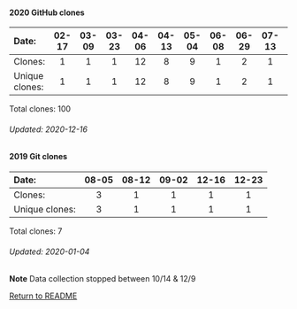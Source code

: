 #### 2020 GitHub clones
Date:		  |  02-17   |       03-09   |       03-23   |       04-06   |       04-13   |       05-04   |       06-08   |       06-29   |       07-13   |       07-20   |       07-27  |   08-03  |  08-10  |  08-24  |  08-31  |  09-07  |  09-14  |  09-21  |  10-05  |  10-19  |  11-02  |   11-23  |  12-07
|:---     |:---:  |:---:  |:---:  |:---:  |:---:  |:---:  |:---:  |:---:  |:---:  |:---:  |:---:  |:---:  |:---:  |:---:  |:---:  |:---:  |:---:  |:---:  |:---:  |:---:  |:---:  |:---:  |:---:
Clones:		  |   1       |       1       |       1       |       12      |       8       |       9       |       1       |       2       |       1       |       1       |       16     |   1      |  6      |  1      |  1      |  12     |  3      |  1      |  2      |  6      |  12     |   1      |  1
Unique            clones:  |  1       |       1       |       1       |       12      |       8       |       9       |       1       |       2       |       1       |       1       |      15  |      1  |      6  |      1  |      1  |      9  |      3  |      1  |      2  |      6  |      12  |      1  |      1

Total clones: 100
###### Updated: 2020-12-16

#### 2019 Git clones
Date:    |        08-05   |       08-12   |       09-02  |  12-16  |  12-23
|:---    |:---:   |:---:  |:---:  |:---:  |:---:
Clones:  |        3       |       1       |       1      |  1      |  1
Unique   clones:  |       3       |       1       |      1  |      1  |      1

Total clones: 7
###### Updated: 2020-01-04

**Note**  Data collection stopped between 10/14 & 12/9


[Return to README](https://github.com/BradleyA/github-project1.repository/blob/master/README.md)
